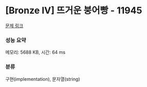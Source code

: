 # [Bronze IV] 뜨거운 붕어빵 - 11945 

[문제 링크](https://www.acmicpc.net/problem/11945) 

### 성능 요약

메모리: 5688 KB, 시간: 64 ms

### 분류

구현(implementation), 문자열(string)

